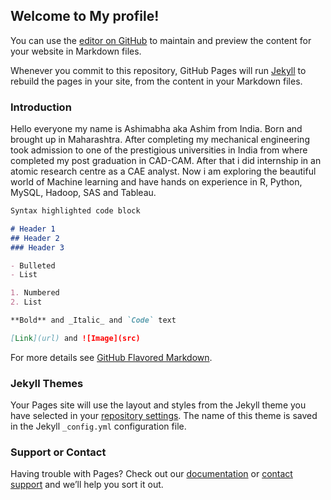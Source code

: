 ## Welcome to My profile!

You can use the [editor on GitHub](https://github.com/Ashim-92/ashim92.github.io/edit/master/README.md) to maintain and preview the content for your website in Markdown files.

Whenever you commit to this repository, GitHub Pages will run [Jekyll](https://jekyllrb.com/) to rebuild the pages in your site, from the content in your Markdown files.

### Introduction

Hello everyone my name is Ashimabha aka Ashim from India. Born and brought up in Maharashtra. After completing my mechanical engineering took admission to one of the prestigious universities in India from where completed my post graduation in CAD-CAM. After that i did internship in an atomic research centre as a CAE analyst. Now i am exploring the beautiful world of Machine learning and have hands on
experience in R, Python, MySQL, Hadoop, SAS and Tableau. 

```markdown
Syntax highlighted code block

# Header 1
## Header 2
### Header 3

- Bulleted
- List

1. Numbered
2. List

**Bold** and _Italic_ and `Code` text

[Link](url) and ![Image](src)
```

For more details see [GitHub Flavored Markdown](https://guides.github.com/features/mastering-markdown/).

### Jekyll Themes

Your Pages site will use the layout and styles from the Jekyll theme you have selected in your [repository settings](https://github.com/Ashim-92/ashim92.github.io/settings). The name of this theme is saved in the Jekyll `_config.yml` configuration file.

### Support or Contact

Having trouble with Pages? Check out our [documentation](https://help.github.com/categories/github-pages-basics/) or [contact support](https://github.com/contact) and we’ll help you sort it out.
